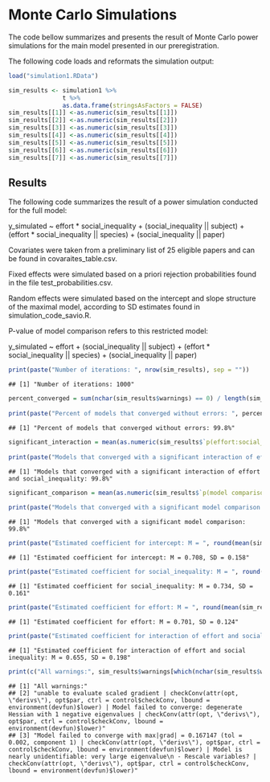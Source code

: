 Monte Carlo Simulations
================

The code bellow summarizes and presents the result of Monte Carlo power
simulations for the main model presented in our preregistration.

The following code loads and reformats the simulation output:

``` r
load("simulation1.RData")

sim_results <- simulation1 %>%
               t %>%
               as.data.frame(stringsAsFactors = FALSE)
sim_results[[1]] <-as.numeric(sim_results[[1]])
sim_results[[2]] <-as.numeric(sim_results[[2]])
sim_results[[3]] <-as.numeric(sim_results[[3]])
sim_results[[4]] <-as.numeric(sim_results[[4]])
sim_results[[5]] <-as.numeric(sim_results[[5]])
sim_results[[6]] <-as.numeric(sim_results[[6]])
sim_results[[7]] <-as.numeric(sim_results[[7]])
```

## Results

The following code summarizes the result of a power simulation conducted
for the full model:

y\_simulated \~ effort \* social\_inequality + (social\_inequality \|\|
subject) + (effort \* social\_inequality \|\| species) +
(social\_inequality \|\| paper)

Covariates were taken from a preliminary list of 25 eligible papers and
can be found in covaraites\_table.csv.

Fixed effects were simulated based on a priori rejection probabilities
found in the file test\_probabilities.csv.

Random effects were simulated based on the intercept and slope structure
of the maximal model, according to SD estimates found in
simulation\_code\_savio.R.

P-value of model comparison refers to this restricted model:

y\_simulated \~ effort + (social\_inequality \|\| subject) + (effort \*
social\_inequality \|\| species) + (social\_inequality \|\| paper)

``` r
print(paste("Number of iterations: ", nrow(sim_results), sep = ""))
```

    ## [1] "Number of iterations: 1000"

``` r
percent_converged = sum(nchar(sim_results$warnings) == 0) / length(sim_results$warnings) * 100
  
print(paste("Percent of models that converged without errors: ", percent_converged, "%", sep = ""))
```

    ## [1] "Percent of models that converged without errors: 99.8%"

``` r
significant_interaction = mean(as.numeric(sim_results$`p(effort:social_inequality)` < 0.05 & nchar(sim_results$warnings) == 0)) * 100
  
print(paste("Models that converged with a significant interaction of effort and social_inequality: ", significant_interaction, "%", sep = ""))
```

    ## [1] "Models that converged with a significant interaction of effort and social_inequality: 99.8%"

``` r
significant_comparison = mean(as.numeric(sim_results$`p(model comparison)`) < 0.05 & nchar(sim_results$warnings) == 0) * 100
  
print(paste("Models that converged with a significant model comparison: ", significant_comparison, "%", sep = ""))
```

    ## [1] "Models that converged with a significant model comparison: 99.8%"

``` r
print(paste("Estimated coefficient for intercept: M = ", round(mean(sim_results$b_intercept), digits = 3), ", SD = ", round(sd(sim_results$b_intercept), digits = 3), sep = ""))
```

    ## [1] "Estimated coefficient for intercept: M = 0.708, SD = 0.158"

``` r
print(paste("Estimated coefficient for social_inequality: M = ", round(mean(sim_results$b_social_inequality), digits = 3), ", SD = ", round(sd(sim_results$b_social_inequality), digits = 3), sep = ""))
```

    ## [1] "Estimated coefficient for social_inequality: M = 0.734, SD = 0.161"

``` r
print(paste("Estimated coefficient for effort: M = ", round(mean(sim_results$b_effort), digits = 3), ", SD = ", round(sd(sim_results$b_effort), digits = 3), sep = ""))
```

    ## [1] "Estimated coefficient for effort: M = 0.701, SD = 0.124"

``` r
print(paste("Estimated coefficient for interaction of effort and social inequality: M = ", round(mean(sim_results$b_effortXsocial_inequality), digits = 3), ", SD = ", round(sd(sim_results$b_effortXsocial_inequality), digits = 3), sep = ""))
```

    ## [1] "Estimated coefficient for interaction of effort and social inequality: M = 0.655, SD = 0.198"

``` r
print(c("All warnings:", sim_results$warnings[which(nchar(sim_results$warnings) > 0)]))
```

    ## [1] "All warnings:"                                                                                                                                                                                                                                                                                                                                                                   
    ## [2] "unable to evaluate scaled gradient | checkConv(attr(opt, \"derivs\"), opt$par, ctrl = control$checkConv, lbound = environment(devfun)$lower) | Model failed to converge: degenerate  Hessian with 1 negative eigenvalues | checkConv(attr(opt, \"derivs\"), opt$par, ctrl = control$checkConv, lbound = environment(devfun)$lower)"                                              
    ## [3] "Model failed to converge with max|grad| = 0.167147 (tol = 0.002, component 1) | checkConv(attr(opt, \"derivs\"), opt$par, ctrl = control$checkConv, lbound = environment(devfun)$lower) | Model is nearly unidentifiable: very large eigenvalue\n - Rescale variables? | checkConv(attr(opt, \"derivs\"), opt$par, ctrl = control$checkConv, lbound = environment(devfun)$lower)"
